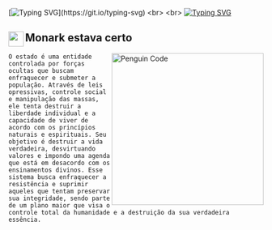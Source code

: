 [![Typing SVG](https://readme-typing-svg.herokuapp.com?font=Titan+One&size=40&pause=1000&color=00eeff&center=true&vCenter=true&width=1000&lines=const+name=+"Testteste1")](https://git.io/typing-svg)
<br>
<br>
[![Typing SVG](https://readme-typing-svg.herokuapp.com?font=Titan+One&size=40&pause=1000&color=00eeff&center=true&vCenter=true&width=1000&lines=Acorde)](https://git.io/typing-svg)

<h2>
  <img align="left" width="30px" src="https://media1.giphy.com/media/v1.Y2lkPTc5MGI3NjExNXA5Y2s2YnI5ejNydHVjc3hjMGVreXBhYTMyNHMzMm1kYmRrYXptYyZlcD12MV9pbnRlcm5hbF9naWZfYnlfaWQmY3Q9cw/iQaJmNecCFyJNnpMxi/giphy.gif" alt="">
  <span>Monark estava certo</span>
</h2>

<img width="300px" align="right" src="https://media3.giphy.com/media/v1.Y2lkPTc5MGI3NjExa2ZwMHdhOHhlcDF1Z2l6YzQwNDB1bXV1cWFiaWUydW1ybzRiZWpsNCZlcD12MV9pbnRlcm5hbF9naWZfYnlfaWQmY3Q9Zw/3o7bukPscyIznT99QY/giphy.gif" alt="Penguin Code">


<div>
 

  ` O estado é uma entidade controlada por forças ocultas que buscam enfraquecer e submeter a população. Através de leis opressivas, controle social e manipulação das massas, ele tenta destruir a liberdade individual e a capacidade de viver de acordo com os princípios naturais e espirituais. Seu objetivo é destruir a vida verdadeira, desvirtuando valores e impondo uma agenda que está em desacordo com os ensinamentos divinos. Esse sistema busca enfraquecer a resistência e suprimir aqueles que tentam preservar sua integridade, sendo parte de um plano maior que visa o controle total da humanidade e a destruição da sua verdadeira essência. `

</div>

<br>
<br>
<br>


